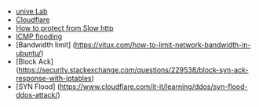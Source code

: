 - [unive Lab](https://secgroup.dais.unive.it/teaching/security-1/lab-4-denial-of-service/)
- [Cloudflare](https://www.cloudflare.com/it-it/learning/ddos/ping-icmp-flood-ddos-attack/)
- [How to protect from Slow http](https://blog.qualys.com/vulnerabilities-threat-research/2011/11/02/how-to-protect-against-slow-http-attacks)
- [ICMP flooding](https://www.geeksforgeeks.org/icmp-flood-ddos-attack/)
- [Bandwidth limit] (https://vitux.com/how-to-limit-network-bandwidth-in-ubuntu/)
- [Block Ack] (https://security.stackexchange.com/questions/229538/block-syn-ack-response-with-iptables)
- [SYN Flood] (https://www.cloudflare.com/it-it/learning/ddos/syn-flood-ddos-attack/)
